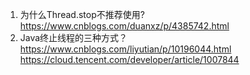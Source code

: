1. 为什么Thread.stop不推荐使用?  https://www.cnblogs.com/duanxz/p/4385742.html
2. Java终止线程的三种方式？ https://www.cnblogs.com/liyutian/p/10196044.html https://cloud.tencent.com/developer/article/1007844
